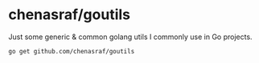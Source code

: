 # chenasraf/goutils

Just some generic & common golang utils I commonly use in Go projects.

```sh
go get github.com/chenasraf/goutils
```
